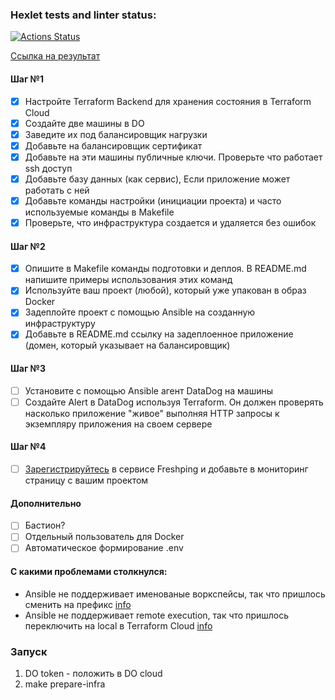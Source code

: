 ### Hexlet tests and linter status:
[![Actions Status](https://github.com/lov3catch/devops-for-programmers-project-lvl3/workflows/hexlet-check/badge.svg)](https://github.com/lov3catch/devops-for-programmers-project-lvl3/actions)

[Ссылка на результат](http://botonarioum.one)

#### Шаг №1
- [X] Настройте Terraform Backend для хранения состояния в Terraform Cloud
- [X] Создайте две машины в DO
- [X] Заведите их под балансировщик нагрузки
- [X] Добавьте на балансировщик сертификат
- [X] Добавьте на эти машины публичные ключи. Проверьте что работает ssh доступ
- [X] Добавьте базу данных (как сервис), Если приложение может работать с ней
- [X] Добавьте команды настройки (инициации проекта) и часто используемые команды в Makefile
- [X] Проверьте, что инфраструктура создается и удаляется без ошибок

#### Шаг №2
- [X] Опишите в Makefile команды подготовки и деплоя. В README.md напишите примеры использования этих команд
- [X] Используйте ваш проект (любой), который уже упакован в образ Docker
- [X] Задеплойте проект с помощью Ansible на созданную инфраструктуру
- [X] Добавьте в README.md ссылку на задеплоенное приложение (домен, который указывает на балансировщик)

#### Шаг №3
- [ ] Установите с помощью Ansible агент DataDog на машины
- [ ] Создайте Alert в DataDog используя Terraform. Он должен проверять насколько приложение "живое" выполняя HTTP запросы к экземпляру приложения на своем сервере

#### Шаг №4
- [ ] [Зарегистрируйтесь](https://www.freshworks.com/website-monitoring/signup/) в сервисе Freshping и добавьте в мониторинг страницу с вашим проектом

#### Дополнительно
- [ ] Бастион?
- [ ] Отдельный пользователь для Docker
- [ ] Автоматическое формирование .env

#### С какими проблемами столкнулся: 
- Ansible не поддерживает именованые воркспейсы, так что пришлось сменить на префикс [info](https://github.com/ansible/ansible/issues/59089)
- Ansible не поддерживает remote execution, так что пришлось переключить на local в Terraform Cloud [info](https://discuss.hashicorp.com/t/saving-a-generated-plan-is-currently-not-supported/2116)


### Запуск
1. DO token - положить в DO cloud
2. make prepare-infra